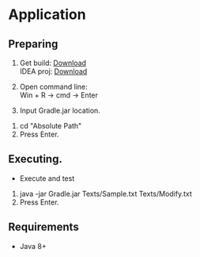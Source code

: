 # Application
## Preparing
1. Get build: [Download](https://minhaskamal.github.io/DownGit/#/home?url=https://github.com/Alexxx180/Genus/tree/level4/Level%203/Result)  
IDEA proj: [Download](https://minhaskamal.github.io/DownGit/#/home?url=https://github.com/Alexxx180/Genus/tree/level4/Level%203/Gradle)

2. Open command line:  
Win + R -> cmd -> Enter

3. Input Gradle.jar location.  
 1) cd "Absolute Path"  
 2) Press Enter.

## Executing.  
  
* Execute and test  
 1. java -jar Gradle.jar Texts/Sample.txt Texts/Modify.txt  
 2. Press Enter.  

## Requirements
* Java 8+